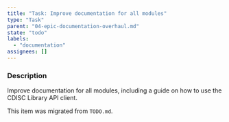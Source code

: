 ```yaml
---
title: "Task: Improve documentation for all modules"
type: "Task"
parent: "04-epic-documentation-overhaul.md"
state: "todo"
labels:
  - "documentation"
assignees: []
---
```


### Description

Improve documentation for all modules, including a guide on how to use the CDISC Library API client.

This item was migrated from `TODO.md`.
